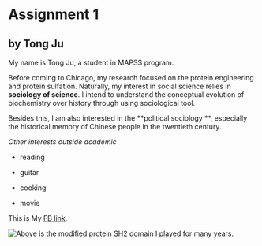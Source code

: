 # Assignment 1 #
## by Tong Ju ##

My name is Tong Ju, a student in MAPSS program. 

Before coming to Chicago, my research focused on the protein engineering and protein sulfation. Naturally, my interest in social science relies in  **sociology of science**. I intend to understand the conceptual evolution of biochemistry over history through using sociological tool.

Besides this, I am also interested in the **political sociology **, especially the historical memory of Chinese people in the  twentieth century.

*Other interests outside academic*

* reading

* guitar

* cooking

* movie


This is My [FB link](https://www.facebook.com/tong.ju). 

![*Above is the modified protein SH2 domain I played for many years.*](http://pubs.acs.org/appl/literatum/publisher/achs/journals/content/acbcct/2016/acbcct.2016.11.issue-9/acschembio.6b00555/20160912/images/medium/cb-2016-00555f_0006.gif "Title")








